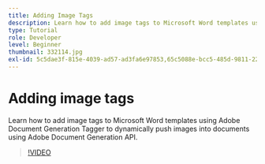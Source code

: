 ```yaml
---
title: Adding Image Tags
description: Learn how to add image tags to Microsoft Word templates using Adobe Document Generation Tagger to dynamically push images into documents using Adobe Document Generation API
type: Tutorial
role: Developer
level: Beginner
thumbnail: 332114.jpg
exl-id: 5c5dae3f-815e-4039-ad57-ad3fa6e97853,65c5088e-bcc5-485d-9811-221daaec1cd5
---
```


# Adding image tags

Learn how to add image tags to Microsoft Word templates using Adobe Document Generation Tagger to dynamically push images into documents using Adobe Document Generation API.

>[!VIDEO](https://video.tv.adobe.com/v/332114?hidetitle=true)
